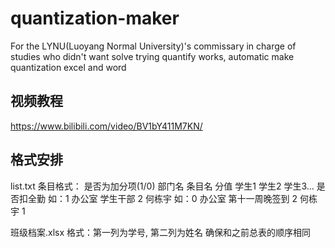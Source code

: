 # quantization-maker
For the LYNU(Luoyang Normal University)'s commissary in charge of studies who didn't want solve trying quantify works, automatic make quantization excel and word

## 视频教程

https://www.bilibili.com/video/BV1bY411M7KN/

## 格式安排
list.txt
条目格式： 是否为加分项(1/0) 部门名 条目名 分值 学生1 学生2 学生3... 是否扣全勤
如：1 办公室 学生干部 2 何栋宇
如：0 办公室 第十一周晚签到 2 何栋宇 1

班级档案.xlsx
格式：第一列为学号, 第二列为姓名
确保和之前总表的顺序相同
